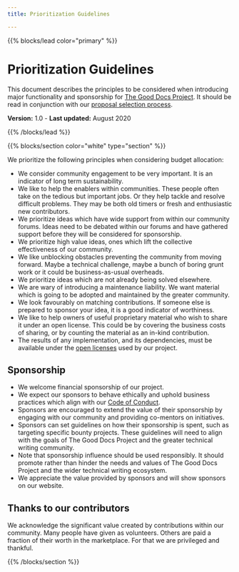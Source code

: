 ```yaml
---
title: Prioritization Guidelines

---
```


{{% blocks/lead color="primary" %}}

# Prioritization Guidelines

This document describes the principles to be considered when introducing major functionality and sponsorship for [The Good Docs Project](https://thegooddocsproject.dev/).
It should be read in conjunction with our [proposal selection process](/proposal-selection).

**Version:** 1.0 - **Last updated:** August 2020

{{% /blocks/lead %}}

{{% blocks/section color="white" type="section" %}}

We prioritize the following principles when considering budget allocation:

*   We consider community engagement to be very important. It is an indicator of long term sustainability.
*   We like to help the enablers within communities. These people often take on the tedious but important jobs. Or they help tackle and resolve difficult problems. They may be both old timers or fresh and enthusiastic new contributors.
*   We prioritize ideas which have wide support from within our community forums. Ideas need to be debated within our forums and have gathered support before they will be considered for sponsorship.
*   We prioritize high value ideas, ones which lift the collective effectiveness of our community.
*   We like unblocking obstacles preventing the community from moving forward. Maybe a technical challenge, maybe a bunch of boring grunt work or it could be business-as-usual overheads.
*   We prioritize ideas which are not already being solved elsewhere.
*   We are wary of introducing a maintenance liability. We want material which is going to be adopted and maintained by the greater community.
*   We look favourably on matching contributions. If someone else is prepared to sponsor your idea, it is a good indicator of worthiness.
*   We like to help owners of useful proprietary material who wish to share it under an open license. This could be by covering the business costs of sharing, or by counting the material as an in-kind contribution.
*   The results of any implementation, and its dependencies, must be available under the [open licenses](/licences) used by our project.

## Sponsorship

*   We welcome financial sponsorship of our project.
*   We expect our sponsors to behave ethically and uphold business practices which align with our [Code of Conduct](/code-of-conduct).
*   Sponsors are encouraged to extend the value of their sponsorship by engaging with our community and providing co-mentors on initiatives.
*   Sponsors can set guidelines on how their sponsorship is spent, such as targeting specific bounty projects. These guidelines will need to align with the goals of The Good Docs Project and the greater technical writing community.
*   Note that sponsorship influence should be used responsibly. It should promote rather than hinder the needs and values of The Good Docs Project and the wider technical writing ecosystem.
*   We appreciate the value provided by sponsors and will show sponsors on our website.

## Thanks to our contributors

We acknowledge the significant value created by contributions within our community.
Many people have given as volunteers.
Others are paid a fraction of their worth in the marketplace.
For that we are privileged and thankful. 

{{% /blocks/section %}}